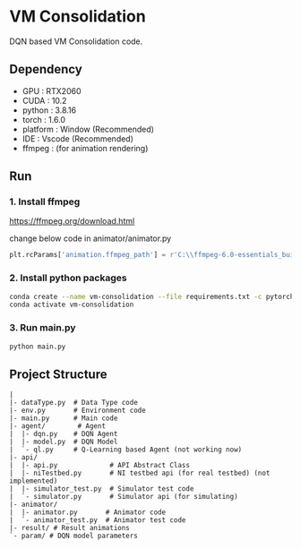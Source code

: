 # VM Consolidation

DQN based VM Consolidation code.

## Dependency

- GPU : RTX2060
- CUDA : 10.2
- python : 3.8.16
- torch : 1.6.0
- platform : Window (Recommended)
- IDE : Vscode (Recommended)
- ffmpeg : (for animation rendering)

## Run

### 1. Install ffmpeg

<https://ffmpeg.org/download.html>

change below code in animator/animator.py

```python
plt.rcParams['animation.ffmpeg_path'] = r'C:\\ffmpeg-6.0-essentials_build\\bin\\ffmpeg.exe'
```

### 2. Install python packages

```bash
conda create --name vm-consolidation --file requirements.txt -c pytorch -c conda-forge -c anaconda
conda activate vm-consolidation
```

### 3. Run main.py  

```bash
python main.py
```

## Project Structure

```plaintext
|
|- dataType.py  # Data Type code
|- env.py       # Environment code
|- main.py      # Main code
|- agent/        # Agent 
|  |- dqn.py    # DQN Agent
|  |- model.py  # DQN Model
|  `- ql.py     # Q-Learning based Agent (not working now) 
|- api/
|  |- api.py             # API Abstract Class
|  |- niTestbed.py       # NI testbed api (for real testbed) (not implemented)
|  |- simulator_test.py  # Simulator test code
|  `- simulator.py       # Simulator api (for simulating)
|- animator/
|  |- animator.py       # Animator code
|  `- animator_test.py  # Animator test code
|- result/ # Result animations
`- param/ # DQN model parameters
```
